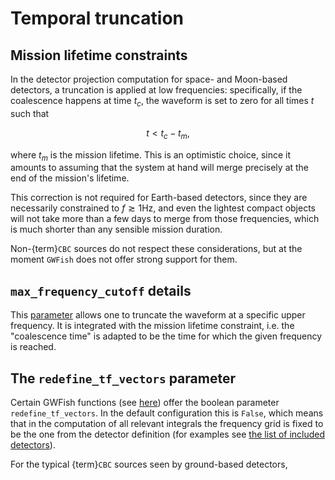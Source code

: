 # Temporal truncation

## Mission lifetime constraints

<!-- TODO add a figure -->

In the detector projection computation for space- and Moon-based detectors,
a truncation is applied at low frequencies: specifically, if the coalescence
happens at time $t_c$, the waveform is set to zero for all times $t$ such that 

$$ t < t_c - t_m,
$$

where $t_m$ is the mission lifetime.
This is an optimistic choice, since it amounts to assuming that the system at hand 
will merge precisely at the end of the mission's lifetime.

This correction is not required for Earth-based detectors, since they are 
necessarily constrained to $f \gtrsim 1 \text{Hz}$, and even the lightest compact 
objects will not take more than a few days to merge from those frequencies, which
is much shorter than any sensible mission duration.

Non-{term}`CBC` sources do not respect these considerations, but at the moment `GWFish` 
does not offer strong support for them.

## `max_frequency_cutoff` details

This [parameter](parameter-definitions-units) allows one to truncate the waveform at a specific upper frequency.
It is integrated with the mission lifetime constraint, i.e. the "coalescence time"
is adapted to be the time for which the given frequency is reached.

## The `redefine_tf_vectors` parameter

Certain GWFish functions (see [here](#api-reference)) offer the boolean parameter `redefine_tf_vectors`.
In the default configuration this is `False`, which means that in the computation of all relevant 
integrals the frequency grid is fixed to be the one from the detector definition (for examples see [the list of included detectors](#included-detectors)).

For the typical {term}`CBC` sources seen by ground-based detectors,